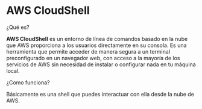# AWS CloudShell

¿Qué es?

**AWS CloudShell** es un entorno de línea de comandos basado en la nube que AWS proporciona a los usuarios directamente en su consola. Es una herramienta que permite acceder de manera segura a un terminal preconfigurado en un navegador web, con acceso a la mayoría de los servicios de AWS sin necesidad de instalar o configurar nada en tu máquina local.

¿Como funciona?

Básicamente es una shell que puedes interactuar con ella desde la nube de AWS.
